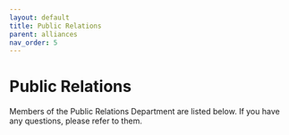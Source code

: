 ```yaml
---
layout: default
title: Public Relations
parent: alliances
nav_order: 5
---
```


# Public Relations
Members of the Public Relations Department are listed below. If you have any questions, please refer to them.

